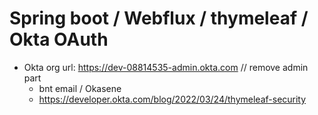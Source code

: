 # Spring boot / Webflux / thymeleaf / Okta OAuth

- Okta org url: https://dev-08814535-admin.okta.com // remove admin part
  - bnt email / Okasene
  - https://developer.okta.com/blog/2022/03/24/thymeleaf-security